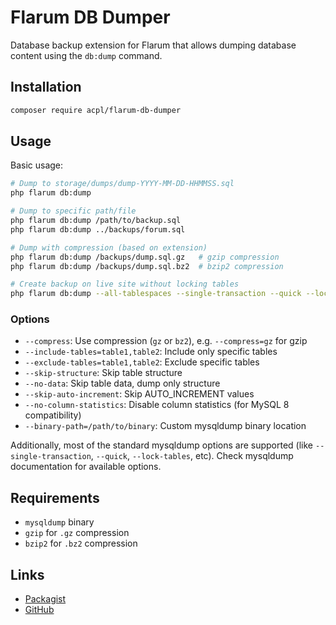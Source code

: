 # Flarum DB Dumper

Database backup extension for Flarum that allows dumping database content using the `db:dump` command.

## Installation

```sh
composer require acpl/flarum-db-dumper
```

## Usage

Basic usage:
```sh
# Dump to storage/dumps/dump-YYYY-MM-DD-HHMMSS.sql
php flarum db:dump

# Dump to specific path/file
php flarum db:dump /path/to/backup.sql
php flarum db:dump ../backups/forum.sql

# Dump with compression (based on extension)
php flarum db:dump /backups/dump.sql.gz   # gzip compression
php flarum db:dump /backups/dump.sql.bz2  # bzip2 compression

# Create backup on live site without locking tables
php flarum db:dump --all-tablespaces --single-transaction --quick --lock-tables=false
```

### Options

- `--compress`: Use compression (`gz` or `bz2`), e.g. `--compress=gz` for gzip
- `--include-tables=table1,table2`: Include only specific tables
- `--exclude-tables=table1,table2`: Exclude specific tables
- `--skip-structure`: Skip table structure
- `--no-data`: Skip table data, dump only structure
- `--skip-auto-increment`: Skip AUTO_INCREMENT values
- `--no-column-statistics`: Disable column statistics (for MySQL 8 compatibility)
- `--binary-path=/path/to/binary`: Custom mysqldump binary location

Additionally, most of the standard mysqldump options are supported (like `--single-transaction`, `--quick`, `--lock-tables`, etc).
Check mysqldump documentation for available options.

## Requirements

- `mysqldump` binary
- `gzip` for `.gz` compression
- `bzip2` for `.bz2` compression

## Links

- [Packagist](https://packagist.org/packages/acpl/flarum-db-dumper)
- [GitHub](https://github.com/android-com-pl/flarum-db-dumper)

